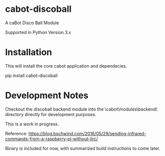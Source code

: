 # cabot-discoball

A caBot Disco Ball Module

Supported in Python Version 3.x

# Installation

This will install the core cabot application and dependecies.

pip install cabot-discoball

# Development Notes

Checkout the discoball backend module into the \cabot\modules\backend\ directory directly for development purposes.

This is a work in progress.

Reference: https://blog.bschwind.com/2016/05/29/sending-infrared-commands-from-a-raspberry-pi-without-lirc/

Binary is included for now, with summarized build instructions to come later.
